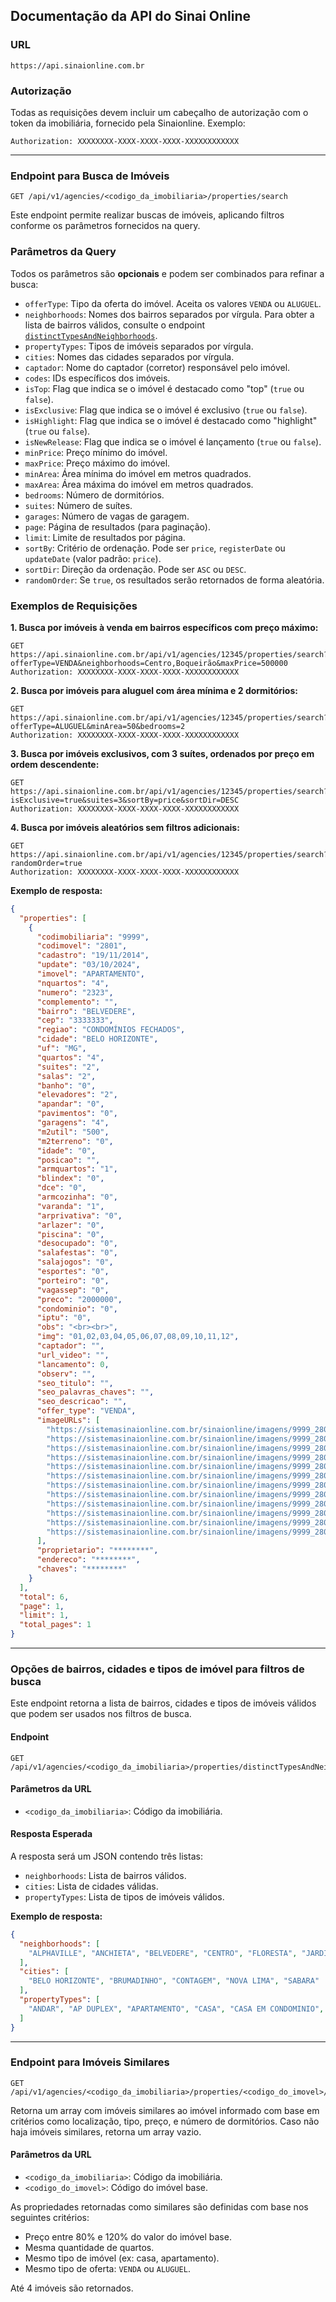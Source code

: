 ## Documentação da API do Sinai Online

### URL
```text
https://api.sinaionline.com.br
```

### Autorização
Todas as requisições devem incluir um cabeçalho de autorização com o token da imobiliária, fornecido pela Sinaionline. Exemplo:

```http
Authorization: XXXXXXXX-XXXX-XXXX-XXXX-XXXXXXXXXXXX
```

---

### Endpoint para Busca de Imóveis
```http
GET /api/v1/agencies/<codigo_da_imobiliaria>/properties/search
```
Este endpoint permite realizar buscas de imóveis, aplicando filtros conforme os parâmetros fornecidos na query.

### Parâmetros da Query
Todos os parâmetros são **opcionais** e podem ser combinados para refinar a busca:

- `offerType`: Tipo da oferta do imóvel. Aceita os valores `VENDA` ou `ALUGUEL`.
- `neighborhoods`: Nomes dos bairros separados por vírgula. Para obter a lista de bairros válidos, consulte o endpoint [`distinctTypesAndNeighborhoods`](#opções-de-bairros-cidades-e-tipos-de-imóvel-para-filtros-de-busca).
- `propertyTypes`: Tipos de imóveis separados por vírgula.
- `cities`: Nomes das cidades separados por vírgula.
- `captador`: Nome do captador (corretor) responsável pelo imóvel.
- `codes`: IDs específicos dos imóveis.
- `isTop`: Flag que indica se o imóvel é destacado como "top" (`true` ou `false`).
- `isExclusive`: Flag que indica se o imóvel é exclusivo (`true` ou `false`).
- `isHighlight`: Flag que indica se o imóvel é destacado como "highlight" (`true` ou `false`).
- `isNewRelease`: Flag que indica se o imóvel é lançamento (`true` ou `false`).
- `minPrice`: Preço mínimo do imóvel.
- `maxPrice`: Preço máximo do imóvel.
- `minArea`: Área mínima do imóvel em metros quadrados.
- `maxArea`: Área máxima do imóvel em metros quadrados.
- `bedrooms`: Número de dormitórios.
- `suites`: Número de suítes.
- `garages`: Número de vagas de garagem.
- `page`: Página de resultados (para paginação).
- `limit`: Limite de resultados por página.
- `sortBy`: Critério de ordenação. Pode ser `price`, `registerDate` ou `updateDate` (valor padrão: `price`).
- `sortDir`: Direção da ordenação. Pode ser `ASC` ou `DESC`.
- `randomOrder`: Se `true`, os resultados serão retornados de forma aleatória.

### Exemplos de Requisições

**1. Busca por imóveis à venda em bairros específicos com preço máximo:**
```http
GET https://api.sinaionline.com.br/api/v1/agencies/12345/properties/search?offerType=VENDA&neighborhoods=Centro,Boqueirão&maxPrice=500000
Authorization: XXXXXXXX-XXXX-XXXX-XXXX-XXXXXXXXXXXX
```

**2. Busca por imóveis para aluguel com área mínima e 2 dormitórios:**
```http
GET https://api.sinaionline.com.br/api/v1/agencies/12345/properties/search?offerType=ALUGUEL&minArea=50&bedrooms=2
Authorization: XXXXXXXX-XXXX-XXXX-XXXX-XXXXXXXXXXXX
```

**3. Busca por imóveis exclusivos, com 3 suítes, ordenados por preço em ordem descendente:**
```http
GET https://api.sinaionline.com.br/api/v1/agencies/12345/properties/search?isExclusive=true&suites=3&sortBy=price&sortDir=DESC
Authorization: XXXXXXXX-XXXX-XXXX-XXXX-XXXXXXXXXXXX
```

**4. Busca por imóveis aleatórios sem filtros adicionais:**
```http
GET https://api.sinaionline.com.br/api/v1/agencies/12345/properties/search?randomOrder=true
Authorization: XXXXXXXX-XXXX-XXXX-XXXX-XXXXXXXXXXXX
```

**Exemplo de resposta:**
```json
{
  "properties": [
    {
      "codimobiliaria": "9999",
      "codimovel": "2801",
      "cadastro": "19/11/2014",
      "update": "03/10/2024",
      "imovel": "APARTAMENTO",
      "nquartos": "4",
      "numero": "2323",
      "complemento": "",
      "bairro": "BELVEDERE",
      "cep": "3333333",
      "regiao": "CONDOMÍNIOS FECHADOS",
      "cidade": "BELO HORIZONTE",
      "uf": "MG",
      "quartos": "4",
      "suites": "2",
      "salas": "2",
      "banho": "0",
      "elevadores": "2",
      "apandar": "0",
      "pavimentos": "0",
      "garagens": "4",
      "m2util": "500",
      "m2terreno": "0",
      "idade": "0",
      "posicao": "",
      "armquartos": "1",
      "blindex": "0",
      "dce": "0",
      "armcozinha": "0",
      "varanda": "1",
      "arprivativa": "0",
      "arlazer": "0",
      "piscina": "0",
      "desocupado": "0",
      "salafestas": "0",
      "salajogos": "0",
      "esportes": "0",
      "porteiro": "0",
      "vagassep": "0",
      "preco": "2000000",
      "condominio": "0",
      "iptu": "0",
      "obs": "<br><br>",
      "img": "01,02,03,04,05,06,07,08,09,10,11,12",
      "captador": "",
      "url_video": "",
      "lancamento": 0,
      "observ": "",
      "seo_titulo": "",
      "seo_palavras_chaves": "",
      "seo_descricao": "",
      "offer_type": "VENDA",
      "imageURLs": [
        "https://sistemasinaionline.com.br/sinaionline/imagens/9999_2801_01.jpg",
        "https://sistemasinaionline.com.br/sinaionline/imagens/9999_2801_02.jpg",
        "https://sistemasinaionline.com.br/sinaionline/imagens/9999_2801_03.jpg",
        "https://sistemasinaionline.com.br/sinaionline/imagens/9999_2801_04.jpg",
        "https://sistemasinaionline.com.br/sinaionline/imagens/9999_2801_05.jpg",
        "https://sistemasinaionline.com.br/sinaionline/imagens/9999_2801_06.jpg",
        "https://sistemasinaionline.com.br/sinaionline/imagens/9999_2801_07.jpg",
        "https://sistemasinaionline.com.br/sinaionline/imagens/9999_2801_08.jpg",
        "https://sistemasinaionline.com.br/sinaionline/imagens/9999_2801_09.jpg",
        "https://sistemasinaionline.com.br/sinaionline/imagens/9999_2801_10.jpg",
        "https://sistemasinaionline.com.br/sinaionline/imagens/9999_2801_11.jpg",
        "https://sistemasinaionline.com.br/sinaionline/imagens/9999_2801_12.jpg"
      ],
      "proprietario": "********",
      "endereco": "********",
      "chaves": "********"
    }
  ],
  "total": 6,
  "page": 1,
  "limit": 1,
  "total_pages": 1
}
```

---

### Opções de bairros, cidades e tipos de imóvel para filtros de busca

Este endpoint retorna a lista de bairros, cidades e tipos de imóveis válidos que podem ser usados nos filtros de busca.

#### Endpoint
```http
GET /api/v1/agencies/<codigo_da_imobiliaria>/properties/distinctTypesAndNeighborhoods
```

#### Parâmetros da URL
- `<codigo_da_imobiliaria>`: Código da imobiliária.

#### Resposta Esperada
A resposta será um JSON contendo três listas:

- `neighborhoods`: Lista de bairros válidos.
- `cities`: Lista de cidades válidas.
- `propertyTypes`: Lista de tipos de imóveis válidos.

**Exemplo de resposta:**
```json
{
  "neighborhoods": [
    "ALPHAVILLE", "ANCHIETA", "BELVEDERE", "CENTRO", "FLORESTA", "JARDINS DAS MANGABEIRAS", "MANGABEIRAS", "SAVASSI", "VALE DO SERENO"
  ],
  "cities": [
    "BELO HORIZONTE", "BRUMADINHO", "CONTAGEM", "NOVA LIMA", "SABARA"
  ],
  "propertyTypes": [
    "ANDAR", "AP DUPLEX", "APARTAMENTO", "CASA", "CASA EM CONDOMINIO", "COBERTURA", "LOJA", "PREDIO COMERCIAL"
  ]
}
```

---

### Endpoint para Imóveis Similares

```http
GET /api/v1/agencies/<codigo_da_imobiliaria>/properties/<codigo_do_imovel>/similar
```

Retorna um array com imóveis similares ao imóvel informado com base em critérios como localização, tipo, preço, e número de dormitórios. Caso não haja imóveis similares, retorna um array vazio.

#### Parâmetros da URL
- `<codigo_da_imobiliaria>`: Código da imobiliária.
- `<codigo_do_imovel>`: Código do imóvel base.

As propriedades retornadas como similares são definidas com base nos seguintes critérios:

- Preço entre 80% e 120% do valor do imóvel base.
- Mesma quantidade de quartos.
- Mesmo tipo de imóvel (ex: casa, apartamento).
- Mesmo tipo de oferta: `VENDA` ou `ALUGUEL`.

Até 4 imóveis são retornados.
